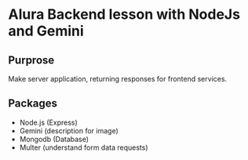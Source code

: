 # Alura Backend lesson with NodeJs and Gemini

## Purprose
Make server application, returning responses for frontend services.

## Packages
- Node.js (Express)
- Gemini (description for image)
- Mongodb (Database)
- Multer (understand form data requests)
